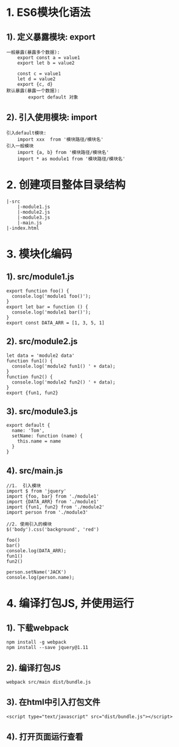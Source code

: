 # 1. ES6模块化语法
## 1). 定义暴露模块: export
    一般暴露(暴露多个数据): 
        export const a = value1
        export let b = value2
        
        const c = value1
        let d = value2
        export {c, d}
    默认暴露(暴露一个数据): 
            export default 对象
                          
## 2). 引入使用模块: import
    引入default模块:
        import xxx  from '模块路径/模块名'
    引入一般模块
        import {a, b} from '模块路径/模块名'
        import * as module1 from '模块路径/模块名'
        
# 2. 创建项目整体目录结构
    |-src
        |-module1.js
        |-module2.js
        |-module3.js
        |-main.js
    |-index.html
      
# 3. 模块化编码
## 1). src/module1.js
    export function foo() {
      console.log('module1 foo()');
    }
    export let bar = function () {
      console.log('module1 bar()');
    }
    export const DATA_ARR = [1, 3, 5, 1]

## 2). src/module2.js
    let data = 'module2 data'
    function fun1() {
      console.log('module2 fun1() ' + data);
    }
    function fun2() {
      console.log('module2 fun2() ' + data);
    }
    export {fun1, fun2}

## 3). src/module3.js
    export default {
      name: 'Tom',
      setName: function (name) {
        this.name = name
      }
    }

## 4). src/main.js
    //1.  引入模块
    import $ from 'jquery'
    import {foo, bar} from './module1'
    import {DATA_ARR} from './module1'
    import {fun1, fun2} from './module2'
    import person from './module3'
    
    //2. 使用引入的模块
    $('body').css('background', 'red')
    
    foo()
    bar()
    console.log(DATA_ARR);
    fun1()
    fun2()
    
    person.setName('JACK')
    console.log(person.name);

# 4. 编译打包JS, 并使用运行
## 1). 下载webpack
    npm install -g webpack
    npm install --save jquery@1.11
## 2). 编译打包JS
    webpack src/main dist/bundle.js
## 3). 在html中引入打包文件
    <script type="text/javascript" src="dist/bundle.js"></script>
## 4). 打开页面运行查看
